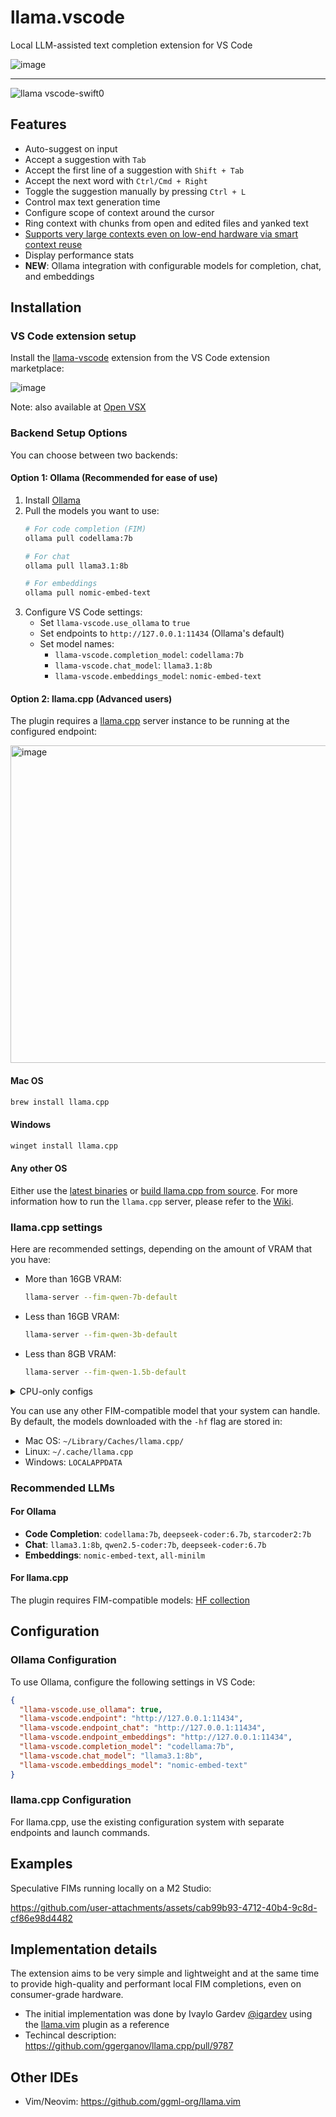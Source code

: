 # llama.vscode

Local LLM-assisted text completion extension for VS Code

![image](https://github.com/user-attachments/assets/857acc41-0b6c-4899-8f92-3020208a21eb)

---

![llama vscode-swift0](https://github.com/user-attachments/assets/b19499d9-f50d-49d4-9dff-ff3e8ba23757)

## Features

- Auto-suggest on input
- Accept a suggestion with `Tab`
- Accept the first line of a suggestion with `Shift + Tab`
- Accept the next word with `Ctrl/Cmd + Right`
- Toggle the suggestion manually by pressing `Ctrl + L`
- Control max text generation time
- Configure scope of context around the cursor
- Ring context with chunks from open and edited files and yanked text
- [Supports very large contexts even on low-end hardware via smart context reuse](https://github.com/ggerganov/llama.cpp/pull/9787)
- Display performance stats
- **NEW**: Ollama integration with configurable models for completion, chat, and embeddings

## Installation

### VS Code extension setup

Install the [llama-vscode](https://marketplace.visualstudio.com/items?itemName=ggml-org.llama-vscode) extension from the VS Code extension marketplace:

![image](https://github.com/user-attachments/assets/a5998b49-49c5-4623-b3a8-7100b72af27e)

Note: also available at [Open VSX](https://open-vsx.org/extension/ggml-org/llama-vscode)

### Backend Setup Options

You can choose between two backends:

#### Option 1: Ollama (Recommended for ease of use)

1. Install [Ollama](https://ollama.ai/)
2. Pull the models you want to use:
   ```bash
   # For code completion (FIM)
   ollama pull codellama:7b
   
   # For chat
   ollama pull llama3.1:8b
   
   # For embeddings
   ollama pull nomic-embed-text
   ```
3. Configure VS Code settings:
   - Set `llama-vscode.use_ollama` to `true`
   - Set endpoints to `http://127.0.0.1:11434` (Ollama's default)
   - Set model names:
     - `llama-vscode.completion_model`: `codellama:7b`
     - `llama-vscode.chat_model`: `llama3.1:8b`
     - `llama-vscode.embeddings_model`: `nomic-embed-text`

#### Option 2: llama.cpp (Advanced users)

The plugin requires a [llama.cpp](https://github.com/ggerganov/llama.cpp) server instance to be running at the configured endpoint:

<img width="508" alt="image" src="https://github.com/user-attachments/assets/1cc40392-a92c-46df-8a4d-aa762c692ad7" />

#### Mac OS

```bash
brew install llama.cpp
```

#### Windows

```bash
winget install llama.cpp
```

#### Any other OS

Either use the [latest binaries](https://github.com/ggerganov/llama.cpp/releases) or [build llama.cpp from source](https://github.com/ggerganov/llama.cpp/blob/master/docs/build.md). For more information how to run the `llama.cpp` server, please refer to the [Wiki](https://github.com/ggml-org/llama.vscode/wiki).

### llama.cpp settings

Here are recommended settings, depending on the amount of VRAM that you have:

- More than 16GB VRAM:

  ```bash
  llama-server --fim-qwen-7b-default
  ```

- Less than 16GB VRAM:

  ```bash
  llama-server --fim-qwen-3b-default
  ```

- Less than 8GB VRAM:

  ```bash
  llama-server --fim-qwen-1.5b-default
  ```

<details>
  <summary>CPU-only configs</summary>

These are `llama-server` settings for CPU-only hardware. Note that the quality will be significantly lower:

```bash
llama-server \
    -hf ggml-org/Qwen2.5-Coder-1.5B-Q8_0-GGUF \
    --port 8012 -ub 512 -b 512 --ctx-size 0 --cache-reuse 256
```

```bash
llama-server \
    -hf ggml-org/Qwen2.5-Coder-0.5B-Q8_0-GGUF \
    --port 8012 -ub 1024 -b 1024 --ctx-size 0 --cache-reuse 256
```
</details>

You can use any other FIM-compatible model that your system can handle. By default, the models downloaded with the `-hf` flag are stored in:

- Mac OS: `~/Library/Caches/llama.cpp/`
- Linux: `~/.cache/llama.cpp`
- Windows: `LOCALAPPDATA`

### Recommended LLMs

#### For Ollama
- **Code Completion**: `codellama:7b`, `deepseek-coder:6.7b`, `starcoder2:7b`
- **Chat**: `llama3.1:8b`, `qwen2.5-coder:7b`, `deepseek-coder:6.7b`
- **Embeddings**: `nomic-embed-text`, `all-minilm`

#### For llama.cpp
The plugin requires FIM-compatible models: [HF collection](https://huggingface.co/collections/ggml-org/llamavim-6720fece33898ac10544ecf9)

## Configuration

### Ollama Configuration

To use Ollama, configure the following settings in VS Code:

```json
{
  "llama-vscode.use_ollama": true,
  "llama-vscode.endpoint": "http://127.0.0.1:11434",
  "llama-vscode.endpoint_chat": "http://127.0.0.1:11434",
  "llama-vscode.endpoint_embeddings": "http://127.0.0.1:11434",
  "llama-vscode.completion_model": "codellama:7b",
  "llama-vscode.chat_model": "llama3.1:8b",
  "llama-vscode.embeddings_model": "nomic-embed-text"
}
```

### llama.cpp Configuration

For llama.cpp, use the existing configuration system with separate endpoints and launch commands.

## Examples

Speculative FIMs running locally on a M2 Studio:

https://github.com/user-attachments/assets/cab99b93-4712-40b4-9c8d-cf86e98d4482

## Implementation details

The extension aims to be very simple and lightweight and at the same time to provide high-quality and performant local FIM completions, even on consumer-grade hardware.

- The initial implementation was done by Ivaylo Gardev [@igardev](https://github.com/igardev) using the [llama.vim](https://github.com/ggml-org/llama.vim) plugin as a reference
- Techincal description: https://github.com/ggerganov/llama.cpp/pull/9787

## Other IDEs

- Vim/Neovim: https://github.com/ggml-org/llama.vim
